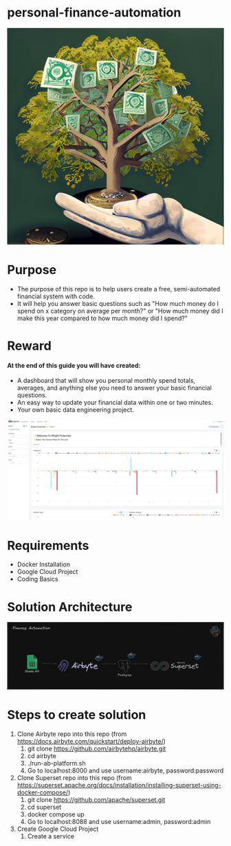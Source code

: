 # personal-finance-automation
![Finance Tree](https://github.com/sam-wright-1/personal-finance-automation/blob/main/lib/images/finance.jpg)                                                       

# Purpose
* The purpose of this repo is to help users create a free, semi-automated financial system with code.
* It will help you answer basic questions such as "How much money do I spend on x category on average per month?" or "How much money did I make this year compared to how much money did I spend?"

# Reward
#### At the end of this guide you will have created:
* A dashboard that will show you personal monthly spend totals, averages, and anything else you need to answer your basic financial questions.
* An easy way to update your financial data within one or two minutes.
* Your own basic data engineering project.

![Finance Arch](https://github.com/sam-wright-1/personal-finance-automation/blob/main/lib/images/financial_snapshot.png)

# Requirements
* Docker Installation
* Google Cloud Project
* Coding Basics

# Solution Architecture
![Finance Arch](https://github.com/sam-wright-1/personal-finance-automation/blob/main/lib/images/Finance%20Architecture.png)

# Steps to create solution
1. Clone Airbyte repo into this repo (from https://docs.airbyte.com/quickstart/deploy-airbyte/)
   1. git clone https://github.com/airbytehq/airbyte.git
   2. cd airbyte
   3. ./run-ab-platform.sh
   4. Go to localhost:8000 and use username:airbyte, password:password
2. Clone Superset repo into this repo (from https://superset.apache.org/docs/installation/installing-superset-using-docker-compose/)
   1. git clone https://github.com/apache/superset.git
   2. cd superset
   3. docker compose up
   4. Go to localhost:8088 and use username:admin, password:admin
3. Create Google Cloud Project
   1. Create a service 



